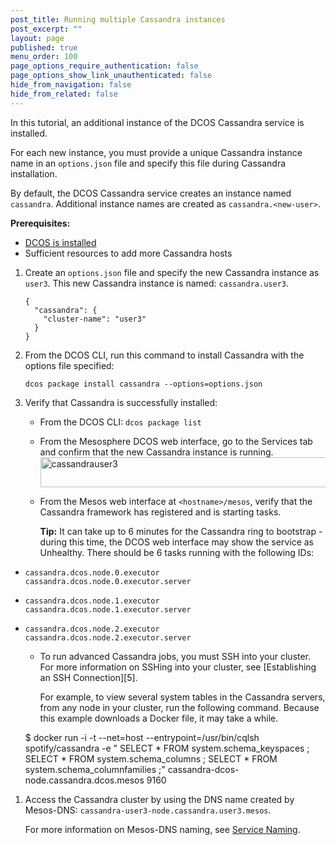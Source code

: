 ```yaml
---
post_title: Running multiple Cassandra instances
post_excerpt: ""
layout: page
published: true
menu_order: 100
page_options_require_authentication: false
page_options_show_link_unauthenticated: false
hide_from_navigation: false
hide_from_related: false
---
```

In this tutorial, an additional instance of the DCOS Cassandra service is installed.

For each new instance, you must provide a unique Cassandra instance name in an `options.json` file and specify this file during Cassandra installation.

By default, the DCOS Cassandra service creates an instance named `cassandra`. Additional instance names are created as `cassandra.<new-user>`.

**Prerequisites:**

*   [DCOS is installed][1]
*   Sufficient resources to add more Cassandra hosts

1.  Create an `options.json` file and specify the new Cassandra instance as `user3`. This new Cassandra instance is named: `cassandra.user3`.

        {
          "cassandra": {
            "cluster-name": "user3"
          }
        }


2.  From the DCOS CLI, run this command to install Cassandra with the options file specified:

        dcos package install cassandra --options=options.json


3.  Verify that Cassandra is successfully installed:

    *   From the DCOS CLI: `dcos package list`
    *   From the Mesosphere DCOS web interface, go to the Services tab and confirm that the new Cassandra instance is running. <a href="https://docs.mesosphere.com/wp-content/uploads/2015/12/cassandrauser3.png" rel="attachment wp-att-1282"><img src="https://docs.mesosphere.com/wp-content/uploads/2015/12/cassandrauser3.png" alt="cassandrauser3" width="669" height="48" class="alignnone size-full wp-image-1282" /></a>
    *   From the Mesos web interface at `<hostname>/mesos`, verify that the Cassandra framework has registered and is starting tasks.

        **Tip:** It can take up to 6 minutes for the Cassandra ring to bootstrap - during this time, the DCOS web interface may show the service as Unhealthy. There should be 6 tasks running with the following IDs:

*   `cassandra.dcos.node.0.executor cassandra.dcos.node.0.executor.server`
*   `cassandra.dcos.node.1.executor cassandra.dcos.node.1.executor.server`
*   `cassandra.dcos.node.2.executor cassandra.dcos.node.2.executor.server`

    *   To run advanced Cassandra jobs, you must SSH into your cluster. For more information on SSHing into your cluster, see \[Establishing an SSH Connection\]\[5\].

        For example, to view several system tables in the Cassandra servers, from any node in your cluster, run the following command. Because this example downloads a Docker file, it may take a while.

    $ docker run -i -t --net=host --entrypoint=/usr/bin/cqlsh spotify/cassandra -e " SELECT * FROM system.schema_keyspaces ; SELECT * FROM system.schema_columns ; SELECT * FROM system.schema_columnfamilies ;" cassandra-dcos-node.cassandra.dcos.mesos 9160

1.  Access the Cassandra cluster by using the DNS name created by Mesos-DNS: `cassandra-user3-node.cassandra.user3.mesos`.

    For more information on Mesos-DNS naming, see [Service Naming][2].

 [1]: ../administering/installing/
 [2]: https://docs.mesosphere.com/administration/service-discovery/service-naming/